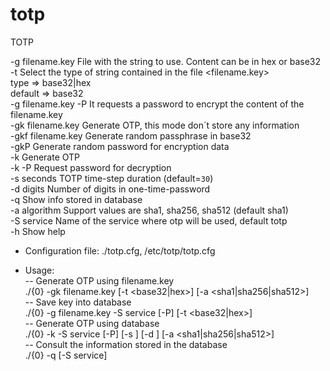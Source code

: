 # totp
TOTP

-g filename.key      File with the string to use. Content can be in hex or base32\
-t <type>            Select the type of string contained in the file <filename.key>\
                       type    => base32|hex\
                       default => base32\
-g filename.key -P   It requests a password to encrypt the content of the filename.key\
-gk filename.key     Generate OTP, this mode don´t store any information\
-gkf filename.key    Generate random passphrase in base32\
-gkP                 Generate random password for encryption data\
-k                   Generate OTP\
-k -P                Request password for decryption\
-s seconds           TOTP time-step duration (default=`30`)\
-d digits            Number of digits in one-time-password\
-q                   Show info stored in database\
-a algorithm         Support values are sha1, sha256, sha512 (default sha1)\
-S service           Name of the service where otp will be used, default totp\
-h                   Show help

* Configuration file: ./totp.cfg, /etc/totp/totp.cfg

* Usage:\
--   Generate OTP using filename.key\
./{0} -gk filename.key [-t <base32|hex>] [-a <sha1|sha256|sha512>]\
--   Save key into database\
./{0} -g filename.key -S service [-P] [-t <base32|hex>]\
--   Generate OTP using database\
./{0} -k -S service [-P] [-s <seconds>] [-d <digits>] [-a <sha1|sha256|sha512>]\
--   Consult the information stored in the database\
./{0} -q [-S service]
